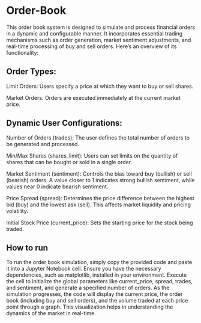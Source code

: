 # Order-Book
This order book system is designed to simulate and process financial orders in a dynamic and configurable manner. It incorporates essential trading mechanisms such as order generation, market sentiment adjustments, and real-time processing of buy and sell orders. Here’s an overview of its functionality:

## Order Types:

Limit Orders: Users specify a price at which they want to buy or sell shares.

Market Orders: Orders are executed immediately at the current market price.


## Dynamic User Configurations:

Number of Orders (trades): The user defines the total number of orders to be generated and processed.

Min/Max Shares (shares_limit): Users can set limits on the quantity of shares that can be bought or sold in a single order.

Market Sentiment (sentiment): Controls the bias toward buy (bullish) or sell (bearish) orders. A value closer to 1 indicates strong bullish sentiment, while values near 0 indicate bearish sentiment.

Price Spread (spread): Determines the price difference between the highest bid (buy) and the lowest ask (sell). This affects market liquidity and pricing volatility.

Initial Stock Price (current_price): Sets the starting price for the stock being traded.


## How to run

To run the order book simulation, simply copy the provided code and paste it into a Jupyter Notebook cell. Ensure you have the necessary dependencies, such as matplotlib, installed in your environment. Execute the cell to initialize the global parameters like current_price, spread, trades, and sentiment, and generate a specified number of orders. As the simulation progresses, the code will display the current price, the order book (including buy and sell orders), and the volume traded at each price point through a graph. This visualization helps in understanding the dynamics of the market in real-time.
